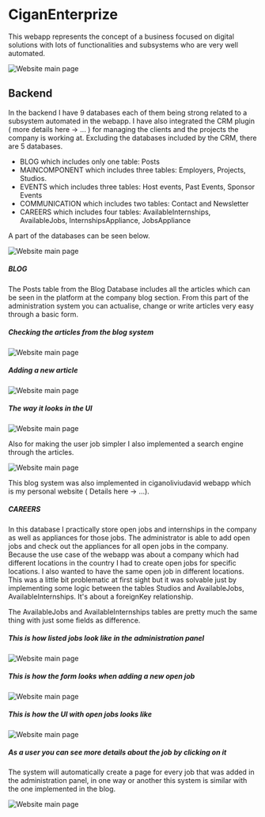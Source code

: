 # CiganEnterprize

This webapp represents the concept of a business focused on digital solutions with lots of functionalities
and subsystems who are very well automated.

![Website main page](CiganEnterprize_documentation/picture_1.png)
 
 ## Backend

In the backend I have 9 databases each of them being strong related to a subsystem automated in the webapp.
I have also integrated the CRM plugin ( more details here -> ... ) for managing the clients and the projects
the company is working at. Excluding the databases included by the CRM, there are 5 databases.
* BLOG which includes only one table: Posts
* MAINCOMPONENT which includes three tables: Employers, Projects, Studios.
* EVENTS which includes three tables: Host events, Past Events, Sponsor Events
* COMMUNICATION which includes two tables: Contact and Newsletter
* CAREERS which includes four tables: AvailableInternships, AvailableJobs, InternshipsAppliance, JobsAppliance 

A part of the databases can be seen below. 

![Website main page](CiganEnterprize_documentation/picture_2.png)

##### BLOG

The Posts table from the Blog Database includes all the articles which can be seen in the platform
at the company blog section. From this part of the administration system you can actualise, 
change or write articles very easy through a basic form.

##### Checking the articles from the blog system

![Website main page](CiganEnterprize_documentation/picture_3.png)

##### Adding a new article

![Website main page](CiganEnterprize_documentation/picture_4.png)

##### The way it looks in the UI

![Website main page](CiganEnterprize_documentation/picture_5.png)

Also for making the user job simpler I also implemented a search engine through the articles.

![Website main page](CiganEnterprize_documentation/picture_6.png)

This blog system was also implemented in ciganoliviudavid webapp which is my personal website ( Details here -> ...).

##### CAREERS

In this database I practically store open jobs and internships in the company as well as appliances for 
those jobs. The administrator is able to add open jobs and check out the appliances for all open jobs
in the company. Because the use case of the webapp was about a company which had different locations in 
the country I had to create open jobs for specific locations. I also wanted to have the same open job 
in different locations. This was a little bit problematic at first sight but it was solvable just by
implementing some logic between the tables Studios and AvailableJobs, AvailableInternships. It's about
a foreignKey relationship.

The AvailableJobs and AvailableInternships tables are pretty much the same thing with just some fields
as difference.

##### This is how listed jobs look like in the administration panel

![Website main page](CiganEnterprize_documentation/picture_7.png)

##### This is how the form looks when adding a new open job

![Website main page](CiganEnterprize_documentation/picture_8.png)

##### This is how the UI with open jobs looks like

![Website main page](CiganEnterprize_documentation/picture_9.png)

##### As a user you can see more details about the job by clicking on it

The system will automatically create a page for every job that was added in the administration panel, 
in one way or another this system is similar with the one implemented in the blog.

![Website main page](CiganEnterprize_documentation/picture_10.png)
